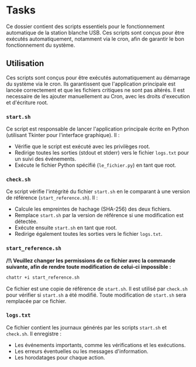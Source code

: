 # Tasks

Ce dossier contient des scripts essentiels pour le fonctionnement automatique de la station blanche USB. Ces scripts sont conçus pour être exécutés automatiquement, notamment via le cron, afin de garantir le bon fonctionnement du système.


## Utilisation
Ces scripts sont conçus pour être exécutés automatiquement au démarrage du système via le cron. Ils garantissent que l'application principale est lancée correctement et que les fichiers critiques ne sont pas altérés.
Il est necessaire de les ajouter manuellement au Cron, avec les droits d'execution et d'écriture root.


### `start.sh`
Ce script est responsable de lancer l'application principale écrite en Python (utilisant Tkinter pour l'interface graphique). Il :
- Vérifie que le script est exécuté avec les privilèges root.
- Redirige toutes les sorties (stdout et stderr) vers le fichier `logs.txt` pour un suivi des événements.
- Exécute le fichier Python spécifié (`le_fichier.py`) en tant que root.

### `check.sh`
Ce script vérifie l'intégrité du fichier `start.sh` en le comparant à une version de référence (`start_reference.sh`). Il :
- Calcule les empreintes de hachage (SHA-256) des deux fichiers.
- Remplace `start.sh` par la version de référence si une modification est détectée.
- Exécute ensuite `start.sh` en tant que root.
- Redirige également toutes les sorties vers le fichier `logs.txt`.

### `start_reference.sh`
**/!\ Veuillez changer les permissions de ce fichier avec la commande suivante, afin de rendre toute modification de celui-ci impossible :**
```cmd
chattr +i start_reference.sh
```
Ce fichier est une copie de référence de `start.sh`. Il est utilisé par `check.sh` pour vérifier si `start.sh` a été modifié. Toute modification de `start.sh` sera remplacée par ce fichier.

### `logs.txt`
Ce fichier contient les journaux générés par les scripts `start.sh` et `check.sh`. Il enregistre :
- Les événements importants, comme les vérifications et les exécutions.
- Les erreurs éventuelles ou les messages d'information.
- Les horodatages pour chaque action.


